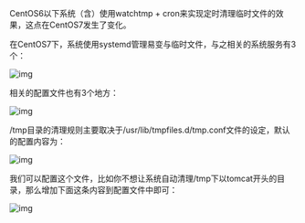 CentOS6以下系统（含）使用watchtmp + cron来实现定时清理临时文件的效果，这点在CentOS7发生了变化。

在CentOS7下，系统使用systemd管理易变与临时文件，与之相关的系统服务有3个：

![img](https://img2018.cnblogs.com/blog/607090/201811/607090-20181105085822264-2023664144.png)

相关的配置文件也有3个地方：

![img](https://img2018.cnblogs.com/blog/607090/201811/607090-20181105085841506-1509911930.png)

/tmp目录的清理规则主要取决于/usr/lib/tmpfiles.d/tmp.conf文件的设定，默认的配置内容为：

![img](https://img2018.cnblogs.com/blog/607090/201811/607090-20181105085927537-1028106131.png)

我们可以配置这个文件，比如你不想让系统自动清理/tmp下以tomcat开头的目录，那么增加下面这条内容到配置文件中即可：

![img](https://img2018.cnblogs.com/blog/607090/201811/607090-20181105085958311-2128763519.png)